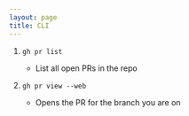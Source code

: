 ```yaml
---
layout: page
title: CLI
---
```


1. `gh pr list`
   - List all open PRs in the repo

2. `gh pr view --web`
   - Opens the PR for the branch you are on
